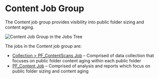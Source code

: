 # Content Job Group

The Content job group provides visibility into public folder sizing and content aging.

![Content Job Group in the Jobs Tree](/img/product_docs/accessanalyzer/accessanalyzer/enterpriseauditor/admin/hostmanagement/jobstree.png)

The jobs in the Content job group are:

- [Collection > PF\_ContentScans Job](/docs/accessanalyzer/accessanalyzer/enterpriseauditor/solutions/exchange/publicfolders/content/pf_contentscans.md) – Comprised of data collection that focuses on public folder content aging within each public folder
- [PF\_Content Job](/docs/accessanalyzer/accessanalyzer/enterpriseauditor/solutions/exchange/publicfolders/content/pf_content.md) – Comprised of analysis and reports which focus on public folder sizing and content aging
